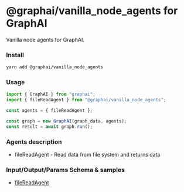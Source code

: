 
# @graphai/vanilla_node_agents for GraphAI

Vanilla node agents for GraphAI.

### Install

```sh
yarn add @graphai/vanilla_node_agents
```


### Usage

```typescript
import { GraphAI } from "graphai";
import { fileReadAgent } from "@graphai/vanilla_node_agents";

const agents = { fileReadAgent };

const graph = new GraphAI(graph_data, agents);
const result = await graph.run();
```

### Agents description
- fileReadAgent - Read data from file system and returns data

### Input/Output/Params Schema & samples
 - [fileReadAgent](https://github.com/receptron/graphai/blob/main/docs/agentDocs/fs/fileReadAgent.md)









